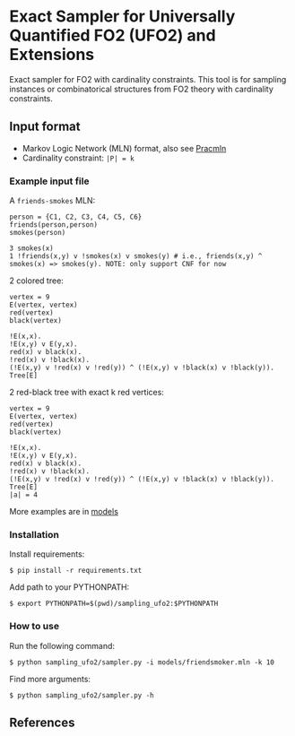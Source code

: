 # Exact Sampler for Universally Quantified FO2 (UFO2) and Extensions

Exact sampler for FO2 with cardinality constraints.
This tool is for sampling instances or combinatorical structures from FO2 theory with cardinality constraints.


## Input format

- Markov Logic Network (MLN) format, also see [Pracmln](http://www.pracmln.org/mln_syntax.html)
- Cardinality constraint: `|P| = k`

   
### Example input file

A `friends-smokes` MLN:

```
person = {C1, C2, C3, C4, C5, C6}
friends(person,person)
smokes(person)

3 smokes(x)
1 !friends(x,y) v !smokes(x) v smokes(y) # i.e., friends(x,y) ^ smokes(x) => smokes(y). NOTE: only support CNF for now
```

2 colored tree:
```
vertex = 9
E(vertex, vertex)
red(vertex)
black(vertex)

!E(x,x).
!E(x,y) v E(y,x).
red(x) v black(x).
!red(x) v !black(x).
(!E(x,y) v !red(x) v !red(y)) ^ (!E(x,y) v !black(x) v !black(y)).
Tree[E]
```

2 red-black tree with exact k red vertices:
```
vertex = 9
E(vertex, vertex)
red(vertex)
black(vertex)

!E(x,x).
!E(x,y) v E(y,x).
red(x) v black(x).
!red(x) v !black(x).
(!E(x,y) v !red(x) v !red(y)) ^ (!E(x,y) v !black(x) v !black(y)).
Tree[E]
|a| = 4
```

More examples are in [models](models/)


### Installation
Install requirements:
```
$ pip install -r requirements.txt
```
Add path to your PYTHONPATH:
```
$ export PYTHONPATH=$(pwd)/sampling_ufo2:$PYTHONPATH
```


### How to use
Run the following command:
```
$ python sampling_ufo2/sampler.py -i models/friendsmoker.mln -k 10
```
Find more arguments: 
```
$ python sampling_ufo2/sampler.py -h
```

## References
